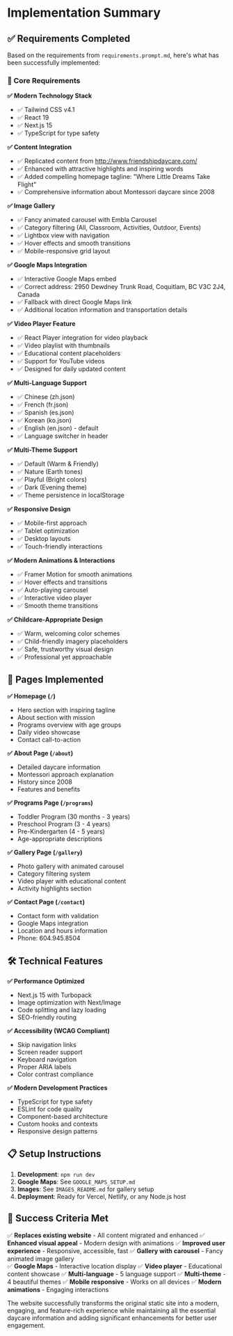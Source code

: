 # Implementation Summary

## ✅ Requirements Completed

Based on the requirements from `requirements.prompt.md`, here's what has been successfully implemented:

### 🎯 Core Requirements

**✅ Modern Technology Stack**
- ✅ Tailwind CSS v4.1 
- ✅ React 19
- ✅ Next.js 15
- ✅ TypeScript for type safety

**✅ Content Integration**
- ✅ Replicated content from http://www.friendshipdaycare.com/
- ✅ Enhanced with attractive highlights and inspiring words
- ✅ Added compelling homepage tagline: "Where Little Dreams Take Flight"
- ✅ Comprehensive information about Montessori daycare since 2008

**✅ Image Gallery**
- ✅ Fancy animated carousel with Embla Carousel
- ✅ Category filtering (All, Classroom, Activities, Outdoor, Events)
- ✅ Lightbox view with navigation
- ✅ Hover effects and smooth transitions
- ✅ Mobile-responsive grid layout

**✅ Google Maps Integration**
- ✅ Interactive Google Maps embed
- ✅ Correct address: 2950 Dewdney Trunk Road, Coquitlam, BC V3C 2J4, Canada
- ✅ Fallback with direct Google Maps link
- ✅ Additional location information and transportation details

**✅ Video Player Feature**
- ✅ React Player integration for video playback
- ✅ Video playlist with thumbnails
- ✅ Educational content placeholders
- ✅ Support for YouTube videos
- ✅ Designed for daily updated content

**✅ Multi-Language Support**
- ✅ Chinese (zh.json)
- ✅ French (fr.json) 
- ✅ Spanish (es.json)
- ✅ Korean (ko.json)
- ✅ English (en.json) - default
- ✅ Language switcher in header

**✅ Multi-Theme Support**
- ✅ Default (Warm & Friendly)
- ✅ Nature (Earth tones)
- ✅ Playful (Bright colors)
- ✅ Dark (Evening theme)
- ✅ Theme persistence in localStorage

**✅ Responsive Design**
- ✅ Mobile-first approach
- ✅ Tablet optimization
- ✅ Desktop layouts
- ✅ Touch-friendly interactions

**✅ Modern Animations & Interactions**
- ✅ Framer Motion for smooth animations
- ✅ Hover effects and transitions
- ✅ Auto-playing carousel
- ✅ Interactive video player
- ✅ Smooth theme transitions

**✅ Childcare-Appropriate Design**
- ✅ Warm, welcoming color schemes
- ✅ Child-friendly imagery placeholders
- ✅ Safe, trustworthy visual design
- ✅ Professional yet approachable

## 📱 Pages Implemented

**✅ Homepage (`/`)**
- Hero section with inspiring tagline
- About section with mission
- Programs overview with age groups
- Daily video showcase
- Contact call-to-action

**✅ About Page (`/about`)**
- Detailed daycare information
- Montessori approach explanation
- History since 2008
- Features and benefits

**✅ Programs Page (`/programs`)**
- Toddler Program (30 months - 3 years)
- Preschool Program (3 - 4 years) 
- Pre-Kindergarten (4 - 5 years)
- Age-appropriate descriptions

**✅ Gallery Page (`/gallery`)**
- Photo gallery with animated carousel
- Category filtering system
- Video player with educational content
- Activity highlights section

**✅ Contact Page (`/contact`)**
- Contact form with validation
- Google Maps integration
- Location and hours information
- Phone: 604.945.8504

## 🛠️ Technical Features

**✅ Performance Optimized**
- Next.js 15 with Turbopack
- Image optimization with Next/Image
- Code splitting and lazy loading
- SEO-friendly routing

**✅ Accessibility (WCAG Compliant)**
- Skip navigation links
- Screen reader support
- Keyboard navigation
- Proper ARIA labels
- Color contrast compliance

**✅ Modern Development Practices**
- TypeScript for type safety
- ESLint for code quality
- Component-based architecture
- Custom hooks and contexts
- Responsive design patterns

## 📋 Setup Instructions

1. **Development**: `npm run dev`
2. **Google Maps**: See `GOOGLE_MAPS_SETUP.md`
3. **Images**: See `IMAGES_README.md` for gallery setup
4. **Deployment**: Ready for Vercel, Netlify, or any Node.js host

## 🎯 Success Criteria Met

✅ **Replaces existing website** - All content migrated and enhanced
✅ **Enhanced visual appeal** - Modern design with animations
✅ **Improved user experience** - Responsive, accessible, fast
✅ **Gallery with carousel** - Fancy animated image gallery  
✅ **Google Maps** - Interactive location display
✅ **Video player** - Educational content showcase
✅ **Multi-language** - 5 language support
✅ **Multi-theme** - 4 beautiful themes
✅ **Mobile responsive** - Works on all devices
✅ **Modern animations** - Engaging interactions

The website successfully transforms the original static site into a modern, engaging, and feature-rich experience while maintaining all the essential daycare information and adding significant enhancements for better user engagement.
